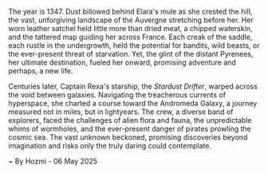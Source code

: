 
The year is 1347.  Dust billowed behind Elara's mule as she crested the hill, the vast, unforgiving landscape of the Auvergne stretching before her.  Her worn leather satchel held little more than dried meat, a chipped waterskin, and the tattered map guiding her across France.  Each creak of the saddle, each rustle in the undergrowth, held the potential for bandits, wild beasts, or the ever-present threat of starvation.  Yet, the glint of the distant Pyrenees, her ultimate destination, fueled her onward, promising adventure and perhaps, a new life.

Centuries later, Captain Rexa's starship, the *Stardust Drifter*, warped across the void between galaxies.  Navigating the treacherous currents of hyperspace, she charted a course toward the Andromeda Galaxy, a journey measured not in miles, but in lightyears.  The crew, a diverse band of explorers, faced the challenges of alien flora and fauna, the unpredictable whims of wormholes, and the ever-present danger of pirates prowling the cosmic sea.  The vast unknown beckoned, promising discoveries beyond imagination and risks only the truly daring could contemplate.

~ By Hozmi - 06 May 2025
